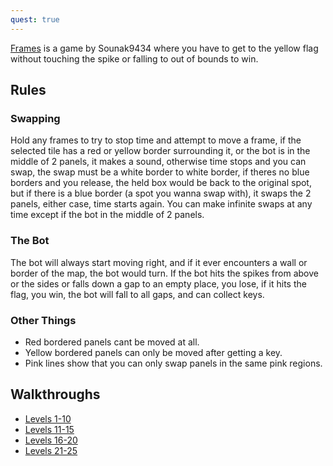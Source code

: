 ```yaml
---
quest: true
---
```


[Frames](https://fancade.page.link/YGY3) is a game by Sounak9434 where you have to get to the yellow flag without touching the spike or falling to out of bounds to win.

## Rules
### Swapping
Hold any frames to try to stop time and attempt to move a frame, if the selected tile has a red or yellow border surrounding it, or the bot is in the middle of 2 panels, it makes a sound, otherwise time stops and you can swap, the swap must be a white border to white border, if theres no blue borders and you release, the held box would be back to the original spot, but if there is a blue border (a spot you wanna swap with), it swaps the 2 panels, either case, time starts again. You can make infinite swaps at any time except if the bot in the middle of 2 panels.
### The Bot
The bot will always start moving right, and if it ever encounters a wall or border of the map, the bot would turn. If the bot hits the spikes from above or the sides or falls down a gap to an empty place, you lose, if it hits the flag, you win, the bot will fall to all gaps, and can collect keys.
### Other Things

* Red bordered panels cant be moved at all.
* Yellow bordered panels can only be moved after getting a key.
* Pink lines show that you can only swap panels in the same pink regions.

## Walkthroughs

* [Levels 1-10](https://www.google.com/url?sa=t&rct=j&q=&esrc=s&source=video&cd=&cad=rja&uact=8&ved=2ahUKEwih9IfShfTyAhXH4mEKHeyJAyIQtwJ6BAgGEAM&url=https%3A%2F%2Fwww.youtube.com%2Fwatch%3Fv%3DEEwFU1zNrdQ&usg=AOvVaw1mGbJ1o7DvlHu2T4uOBoKg)
* [Levels 11-15](https://www.google.com/url?sa=t&rct=j&q=&esrc=s&source=video&cd=&cad=rja&uact=8&ved=2ahUKEwih9IfShfTyAhXH4mEKHeyJAyIQtwJ6BAgHEAM&url=https%3A%2F%2Fwww.youtube.com%2Fwatch%3Fv%3DRbTz7S68htE&usg=AOvVaw04EvLFKdRQrqr__04IWztu)
* [Levels 16-20](https://www.google.com/url?sa=t&rct=j&q=&esrc=s&source=video&cd=&cad=rja&uact=8&ved=2ahUKEwih9IfShfTyAhXH4mEKHeyJAyIQtwJ6BAgKEAM&url=https%3A%2F%2Fwww.youtube.com%2Fwatch%3Fv%3D_NstV9cHHMs&usg=AOvVaw30YqDgw96wRJxs9B7F5Dtz)
* [Levels 21-25](https://www.google.com/url?sa=t&rct=j&q=&esrc=s&source=video&cd=&cad=rja&uact=8&ved=2ahUKEwih9IfShfTyAhXH4mEKHeyJAyIQtwJ6BAgFEAM&url=https%3A%2F%2Fwww.youtube.com%2Fwatch%3Fv%3D0fBpVVL41F8&usg=AOvVaw2LBBYJFIU0x0xqtDahu-Co)
